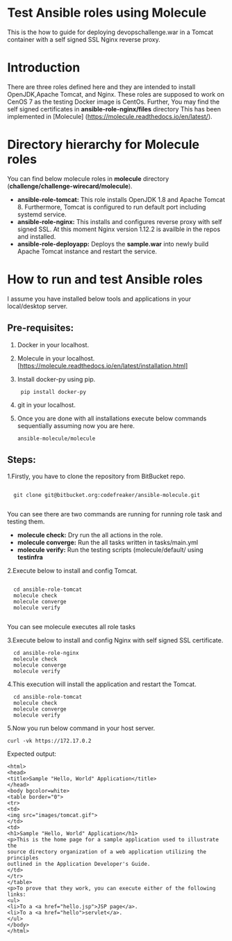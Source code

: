 # Test Ansible roles using Molecule
This is the how to guide for deploying devopschallenge.war in a Tomcat container with a self signed SSL Nginx reverse proxy.
# Introduction
There are three roles defined here and they are intended to install OpenJDK,Apache Tomcat, and Nginx. These roles are supposed to work on CenOS 7 as the testing Docker image is CentOs. Further, You may find the self signed certificates in **ansible-role-nginx/files** directory
This has been implemented in [Molecule] (https://molecule.readthedocs.io/en/latest/).

# Directory hierarchy for Molecule roles

You can find below molecule roles in **molecule** directory (**challenge/challenge-wirecard/molecule**).

  - **ansible-role-tomcat:** This role installs OpenJDK 1.8 and Apache Tomcat 8. Furthermore, Tomcat is configured to run default  port including systemd service.
  - **ansible-role-nginx:** This installs and configures reverse proxy with self signed SSL. At this moment Nginx version 1.12.2 is availble in the repos and installed.
  - **ansible-role-deployapp:** Deploys the **sample.war**	into newly build Apache Tomcat instance and restart the service.

# How to run and test Ansible roles

I assume you have installed below tools and applications in your local/desktop server.

## Pre-requisites:

1. Docker in your localhost.
2. Molecule in your localhost. [https://molecule.readthedocs.io/en/latest/installation.html]
3. Install docker-py using pip.

    ```
     pip install docker-py
    ```    
    
4. git in your localhost.
5. Once you are done with all installations execute below commands sequentially assuming now you are here.
    ``` 
    ansible-molecule/molecule 
    ```
    
## Steps:  

1.Firstly, you have to clone the repository from BitBucket repo.
   
```

  git clone git@bitbucket.org:codefreaker/ansible-molecule.git
  
```
   
You can see there are two commands are running for running role task and testing them.
    
   * **molecule check:** Dry run the all actions in the role.
   * **molecule converge:** Run the all tasks written in tasks/main.yml
   * **molecule verify:** Run the testing scripts (molecule/default/ using **testinfra**     
   

2.Execute below to install and config Tomcat.  
    
```

  cd ansible-role-tomcat
  molecule check
  molecule converge
  molecule verify 
  
```

You can see molecule executes all role tasks 

3.Execute below to install and config Nginx with self signed SSL certificate.

``` 
  cd ansible-role-nginx
  molecule check
  molecule converge 
  molecule verify          
```
4.This execution will install the application and restart the Tomcat.
   
``` 
  cd ansible-role-tomcat
  molecule check
  molecule converge 
  molecule verify       
```

5.Now you run below command in your host server. 

```
curl -vk https://172.17.0.2 
```

Expected output:

	<html>
	<head>
	<title>Sample "Hello, World" Application</title>
	</head>
	<body bgcolor=white>
	<table border="0">
	<tr>
	<td>
	<img src="images/tomcat.gif">
	</td>
	<td>
	<h1>Sample "Hello, World" Application</h1>
	<p>This is the home page for a sample application used to illustrate the
	source directory organization of a web application utilizing the principles
	outlined in the Application Developer's Guide.
	</td>
	</tr>
	</table>
	<p>To prove that they work, you can execute either of the following links:
	<ul>
	<li>To a <a href="hello.jsp">JSP page</a>.
	<li>To a <a href="hello">servlet</a>.
	</ul>
	</body>
	</html>
     
      